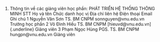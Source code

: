 1. Thông tin về các giảng viên học phần: PHÁT TRIỂN HỆ THỐNG THÔNG MINH
STT Họ và tên Chức danh học vị Địa chỉ liên hệ Điện thoại Email Ghi chú 1 Nguyễn Văn Sơn TS. BM CNPM sonnguyen\@vnu.edu.vn Trưởng học phần
2 Võ Đình Hiếu TS. BM CNPM [hieuvd\@vnu.edu.vn]{.underline} Giảng viên
3 Phạm Ngọc Hùng PGS. TS. BM CNPM hungpn\@vnu.edu.vn Giảng viên
